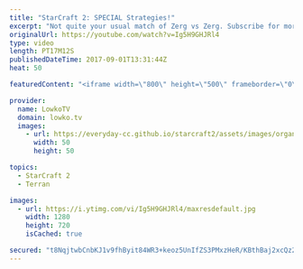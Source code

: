 ```yaml
---
title: "StarCraft 2: SPECIAL Strategies!"
excerpt: "Not quite your usual match of Zerg vs Zerg. Subscribe for more videos: http://lowko.tv/youtube Mittens & Diamonds: https://goo.gl/aGB2dc  An awesome match of Platinum League Zerg vs Zerg. While the game opens up rather passively, it quickly becomes very unorthodox as one of the players decides to go"
originalUrl: https://youtube.com/watch?v=Ig5H9GHJRl4
type: video
length: PT17M12S
publishedDateTime: 2017-09-01T13:31:44Z
heat: 50

featuredContent: "<iframe width=\"800\" height=\"500\" frameborder=\"0\" src=\"https://www.youtube.com/embed/Ig5H9GHJRl4\" allow=\"accelerometer; autoplay; encrypted-media; gyroscope; picture-in-picture\" allowfullscreen></iframe>"

provider:
  name: LowkoTV
  domain: lowko.tv
  images:
    - url: https://everyday-cc.github.io/starcraft2/assets/images/organizations/lowko.tv-50x50.jpg
      width: 50
      height: 50

topics:
  - StarCraft 2
  - Terran

images:
  - url: https://i.ytimg.com/vi/Ig5H9GHJRl4/maxresdefault.jpg
    width: 1280
    height: 720
    isCached: true

secured: "t8NqjtwbCnbKJ1v9fhByit84WR3+keoz5UnIfZS3PMxzHeR/KBthBaj2xcQz2t1gJVti8j6CF7xUEVxSXuFSMo35+e7XmmidhrErL+Whl4VAaiuaFsuODvkIC+2r+ZnfRUfiDTkHTfeRBfkGVT/KAfYGS1DO7ujRPm8LGm5pzp0l8nNLmTRiQbFT42BPIjT2i9tF4+rs2oeSRnwbdCNweh65I35OsR4hbBfg+llMK6swoM2BU05hXv8fT9b334UIdRdfAMEC2aCvjKaykmL0lC9Vz7u5Ck7wmL5F7bJfMV+It+dvY+SO/f6cvDgoHlqyjghPHcbEB/E2hWqD8eBDFNtWbSgJTlK9MjIBJRHSzYxGmBq7Vu5gzMJe2bzVih7X9tr9sU8MKOsHQqTz95Mz6o3ISRtWugUcTcqKQaFnOck=;rdE5feoPpfLFn6jMWe2r1w=="
---
```


